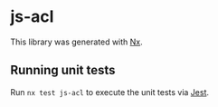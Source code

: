 # js-acl

This library was generated with [Nx](https://nx.dev).

## Running unit tests

Run `nx test js-acl` to execute the unit tests via [Jest](https://jestjs.io).
